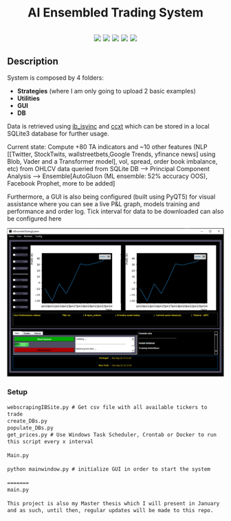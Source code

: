 <h1 align="center">AI Ensembled Trading System</h1>

<h2 align="center">

<p align="center">


<img src="https://img.shields.io/badge/made%20by-DiogoMBaltazar-blue.svg" >

<img src="https://badges.frapsoft.com/os/v1/open-source.svg?v=103" >

<img src="https://img.shields.io/github/stars/DiogoMBaltazar/Ensembled-AI-Trading-System.svg?style=flat">

<img src="https://img.shields.io/github/issues/silent-lad/DiogoMBaltazar/Ensembled-AI-Trading-System.svg">

<img src="https://img.shields.io/badge/PRs-welcome-brightgreen.svg?style=flat">
</p>


## Description

System is composed by 4 folders: 
- **Strategies** (where I am only going to upload 2 basic examples) 
- **Utilities**
- **GUI** 
- **DB**

Data is retrieved using [ib_isyinc](https://github.com/erdewit/ib_insync) and [ccxt](https://github.com/ccxt/ccxt) which can be stored in a local SQLite3 database for further usage.

Current state: Compute +80 TA indicators and ~10 other features (NLP [[Twitter, StockTwits, wallstreetbets,Google Trends, yfinance news] using Blob, Vader and a Transformer model], vol, spread, order book imbalance, etc) from OHLCV data queried from SQLite DB  --> Principal Component Analysis --> Ensemble[AutoGluon (ML ensemble: 52% accuracy OOS), Facebook Prophet, more to be added] 

Furthermore, a GUI is also being configured (built using PyQT5) for visual assistance where you can see a live P&L graph, models training and performance and order log. Tick interval for data to be downloaded can also be configured here

![GUI PIC](images/latest_gui.PNG)




### Setup

```
webscrapingIBSite.py # Get csv file with all available tickers to trade
create_DBs.py
populate_DBs.py
get_prices.py # Use Windows Task Scheduler, Crontab or Docker to run this script every x interval

Main.py

python mainwindow.py # initialize GUI in order to start the system

=======
main.py 

This project is also my Master thesis which I will present in January and as such, until then, regular updates will be made to this repo.
